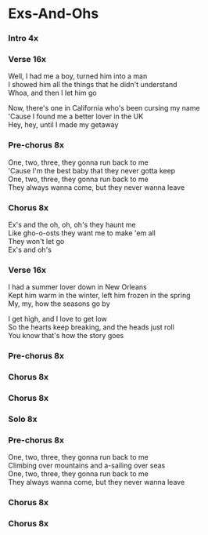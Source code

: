 # Exs-And-Ohs


### Intro  4x

### Verse  16x
Well, I had me a boy, turned him into a man  
I showed him all the things that he didn't understand  
Whoa, and then I let him go  

Now, there's one in California who's been cursing my name  
'Cause I found me a better lover in the UK  
Hey, hey, until I made my getaway  

### Pre-chorus  8x
One, two, three, they gonna run back to me  
'Cause I'm the best baby that they never gotta keep  
One, two, three, they gonna run back to me  
They always wanna come, but they never wanna leave  

### Chorus  8x
Ex's and the oh, oh, oh's they haunt me  
Like gho-o-osts they want me to make 'em all  
They won't let go  
Ex's and oh's  

### Verse  16x
I had a summer lover down in New Orleans  
Kept him warm in the winter, left him frozen in the spring  
My, my, how the seasons go by  

I get high, and I love to get low  
So the hearts keep breaking, and the heads just roll  
You know that's how the story goes  

### Pre-chorus  8x

### Chorus  8x

### Chorus  8x

### Solo  8x  

### Pre-chorus  8x  
One, two, three, they gonna run back to me  
Climbing over mountains and a-sailing over seas  
One, two, three, they gonna run back to me  
They always wanna come, but they never wanna leave

### Chorus  8x  

### Chorus  8x  